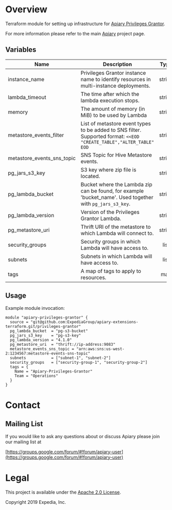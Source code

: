 # Overview

Terraform module for setting up infrastructure for [Apiary Privileges Grantor](https://github.com/ExpediaGroup/apiary-extensions/tree/master/apiary-metastore-events/apiary-metastore-consumers/privileges-grantor).

For more information please refer to the main [Apiary](https://github.com/ExpediaInc/apiary) project page.

## Variables

| Name | Description | Type | Default | Required |
|------|-------------|:----:|:-----:|:-----:|
| instance\_name | Privileges Grantor instance name to identify resources in multi-instance deployments. | string | `""` | no |
| lambda\_timeout | The time after which the lambda execution stops. | string | `"200"` | no |
| memory | The amount of memory (in MiB) to be used by Lambda | string | `"512"` | no |
| metastore\_events\_filter | List of metastore event types to be added to SNS filter. Supported format: `<<EOD "CREATE_TABLE","ALTER_TABLE" EOD` | string | `"\"CREATE_TABLE\",\"ALTER_TABLE\""` | no |
| metastore\_events\_sns\_topic | SNS Topic for Hive Metastore events. | string | n/a | yes |
| pg\_jars\_s3\_key | S3 key where zip file is located. | string | n/a | yes |
| pg\_lambda\_bucket | Bucket where the Lambda zip can be found, for example 'bucket_name'. Used together with `pg_jars_s3_key`. | string | n/a | yes |
| pg\_lambda\_version | Version of the Privileges Grantor Lambda. | string | n/a | yes |
| pg\_metastore\_uri | Thrift URI of the metastore to which Lambda will connect to. | string | n/a | yes |
| security\_groups | Security groups in which Lambda will have access to. | list | n/a | yes |
| subnets | Subnets in which Lambda will have access to. | list | n/a | yes |
| tags | A map of tags to apply to resources. | map | `<map>` | no |

## Usage

Example module invocation:
```
module "apiary-privileges-grantor" {
  source = "git@github.com:ExpediaGroup/apiary-extensions-terraform.git/privileges-grantor"
  pg_lambda_bucket  = "pg-s3-bucket"
  pg_jars_s3_key    = "pg-s3-key"
  pg_lambda_version = "4.1.0"
  pg_metastore_uri  = "thrift://ip-address:9083"
  metastore_events_sns_topic = "arn:aws:sns:us-west-2:1234567:metastore-events-sns-topic"
  subnets           = ["subnet-1", "subnet-2"]
  security_groups   = ["security-group-1", "security-group-2"]
  tags = {
    Name = "Apiary-Privileges-Grantor"
    Team = "Operations"
  }
}

```

# Contact

## Mailing List
If you would like to ask any questions about or discuss Apiary please join our mailing list at

  [https://groups.google.com/forum/#!forum/apiary-user](https://groups.google.com/forum/#!forum/apiary-user)

# Legal
This project is available under the [Apache 2.0 License](http://www.apache.org/licenses/LICENSE-2.0.html).

Copyright 2019 Expedia, Inc.
